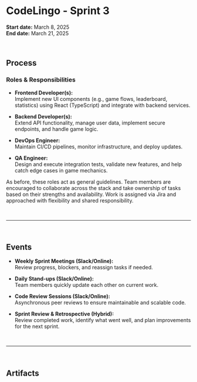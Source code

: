 # CodeLingo - Sprint 3  
**Start date:** March 8, 2025  
**End date:** March 21, 2025  

<br>

## Process

### Roles & Responsibilities

- **Frontend Developer(s):**  
  Implement new UI components (e.g., game flows, leaderboard, statistics) using React (TypeScript) and integrate with backend services.

- **Backend Developer(s):**  
  Extend API functionality, manage user data, implement secure endpoints, and handle game logic.

- **DevOps Engineer:**  
  Maintain CI/CD pipelines, monitor infrastructure, and deploy updates.

- **QA Engineer:**  
  Design and execute integration tests, validate new features, and help catch edge cases in game mechanics.

As before, these roles act as general guidelines. Team members are encouraged to collaborate across the stack and take ownership of tasks based on their strengths and availability. Work is assigned via Jira and approached with flexibility and shared responsibility.

<br>

---

<br>

## Events

- **Weekly Sprint Meetings (Slack/Online):**  
  Review progress, blockers, and reassign tasks if needed.

- **Daily Stand-ups (Slack/Online):**  
  Team members quickly update each other on current work.

- **Code Review Sessions (Slack/Online):**  
  Asynchronous peer reviews to ensure maintainable and scalable code.

- **Sprint Review & Retrospective (Hybrid):**  
  Review completed work, identify what went well, and plan improvements for the next sprint.

<br>

---

<br>

## Artifacts
